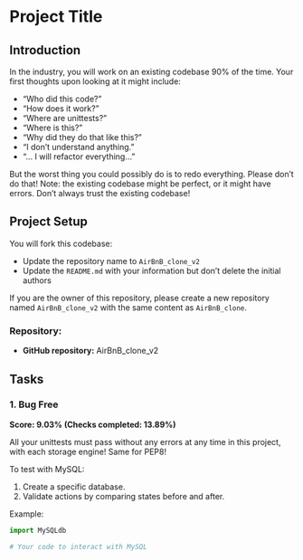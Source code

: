 # Project Title

## Introduction

In the industry, you will work on an existing codebase 90% of the time. Your first thoughts upon looking at it might include:

- “Who did this code?”
- “How does it work?”
- “Where are unittests?”
- “Where is this?”
- “Why did they do that like this?”
- “I don’t understand anything.”
- “… I will refactor everything…”

But the worst thing you could possibly do is to redo everything. Please don’t do that! Note: the existing codebase might be perfect, or it might have errors. Don’t always trust the existing codebase!

## Project Setup

You will fork this codebase:

- Update the repository name to `AirBnB_clone_v2`
- Update the `README.md` with your information but don’t delete the initial authors

If you are the owner of this repository, please create a new repository named `AirBnB_clone_v2` with the same content as `AirBnB_clone`.

### Repository:

- **GitHub repository:** AirBnB_clone_v2

## Tasks

### 1. Bug Free

**Score: 9.03% (Checks completed: 13.89%)**

All your unittests must pass without any errors at any time in this project, with each storage engine! Same for PEP8!

To test with MySQL:

1. Create a specific database.
2. Validate actions by comparing states before and after.

Example:

```python
import MySQLdb

# Your code to interact with MySQL

